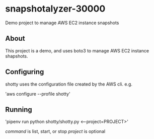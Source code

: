# snapshotalyzer-30000
Demo project to manage AWS EC2 instance snapshots

## About

This project is a demo, and uses boto3 to manage
AWS EC2 instance shapshots.

## Configuring

shotty uses the configuration file created by the
AWS cli. e.g.

'aws configure --profile shotty'

## Running

'pipenv run python shotty/shotty.py <command>
<--project=PROJECT>'

*command* is list, start, or stop
*project* is optional
